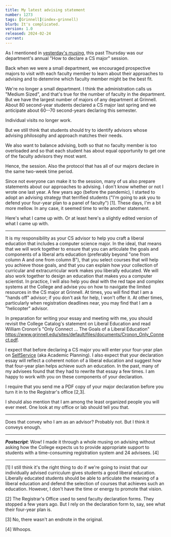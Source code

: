 ```yaml
---
title: My latest advising statement
number: 1273
tags: [Grinnell](index-grinnell)
blurb: It's complicated.
version: 1.0
released: 2024-02-24
current: 
---
```

As I mentioned in [yesterday's musing](overcommitment-2024-02-23), this past Thursday was our department's annual "How to declare a CS major" session.

Back when we were a small department, we encouraged prospective majors to visit with each faculty member to learn about their approaches to advising and to detemrine which faculty member might be the best fit.

We're no longer a small department. I think the administration calls us "Medium Sized", and that's true for the number of faculty in the department. But we have the largest number of majors of any department at Grinnell. About 80 second-year students declared a CS major last spring and we anticipate about 60--70 second-years declaring this semester.

Individual visits no longer work. 

But we still think that students should try to identify advisors whose advising philosophy and approach matches their needs.

We also want to balance advising, both so that no faculty member is too overloaded and so that each student has about equal opportunity to get one of the faculty advisors they most want.

Hence, the session. Also the protocol that has all of our majors declare in the same two-week time period.

Since not everyone can make it to the session, many of us also prepare statements about our approaches to advising. I don't know whether or not I wrote one last year. A few years ago (before the pandemic), I started to adopt an advising strategy that terrified students ("I'm going to ask you to defend your four-year plan to a panel of faculty") [1]. These days, I'm a bit more mellow. In any case, it seemed time to write another statement.

Here's what I came up with. Or at least here's a slightly edited version of what I came up with.

---

It is my responsibility as your CS advisor to help you craft a liberal education that includes a computer science major. In the ideal, that means that we will work together to ensure that you can articulate the goals and components of a liberal arts education (preferably beyond "one from column A and one from column B"), that you select courses that will help you achieve those goals, and that you can explain how your collection of curricular and extracurricular work makes you liberally educated. We will also work together to design an education that makes you a computer scientist. In practice, I will also help you deal with the red tape and complex systems at the College and advise you on how to navigate the limited resources in the CS major at Grinnell. At times, you will find that I am a "hands off" advisor; if you don't ask for help, I won't offer it. At other times, particularly when registration deadlines near, you may find that I am a "helicopter" advisor.

In preparation for writing your essay and meeting with me, you should revisit the College Catalog's statement on Liberal Education and read William Cronon's "Only Connect … The Goals of a Liberal Education" <https://www.grinnell.edu/sites/default/files/documents/Cronon_Only_Connect.pdf>.

I expect that before declaring a CS major you will enter your four-year plan on [SelfService](https://colss-prod.ec.grinnell.edu/Student) (aka Academic Planning). I also expect that your declaration essay will reflect a coherent notion of a liberal education and suggest how that four-year plan helps achieve such an education. In the past, many of my advisees found that they had to rewrite that essay a few times. I am happy to work with you on these components of your declaration.

I require that you send me a PDF copy of your major declaration before you turn it in to the Registrar's office [2,3].

I should also mention that I am among the least organized people you will ever meet. One look at my office or lab should tell you that.

---

Does that convey who I am as an advisor? Probably not. But I think it conveys enough.

---

**_Postscript_**: Wow! I made it through a whole musing on advising without asking how the College expects us to provide appropriate support to students with a time-consuming registration system and 24 advisees. [4]

---

[1] I still think it's the right thing to do if we're going to insist that our individually advised curriculum gives students a good liberal education. Liberally educated students should be able to articulate the meaning of a liberal education and defend the selection of courses that achieves such an education. However, I don't have the time or energy to promote that vision.

[2] The Registrar's Office used to send faculty declaration forms. They stopped a few years ago. But I rely on the declaration form to, say, see what their four-year plan is.

[3] No, there wasn't an endnote in the original.

[4] Whoops.
